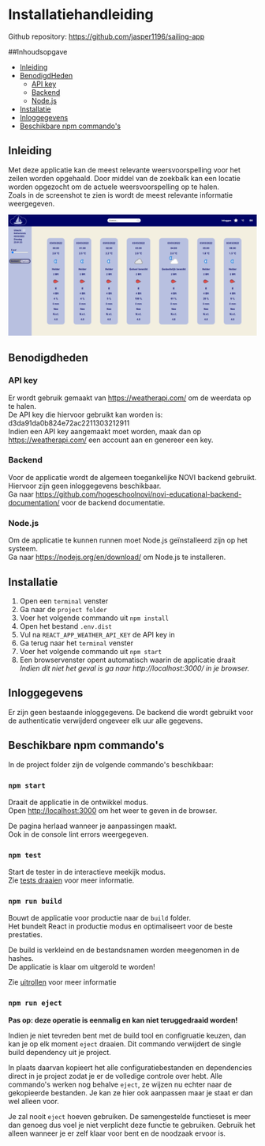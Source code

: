 # Installatiehandleiding
Github repository: https://github.com/jasper1196/sailing-app

##Inhoudsopgave
* [Inleiding](#inleiding)
* [BenodigdHeden](#benodigdheden)
  * [API key](#api-key)
  * [Backend](#backend)
  * [Node.js](#nodejs)
* [Installatie](#installatie)
* [Inloggegevens](#inloggegevens)
* [Beschikbare npm commando's](#beschikbare-npm-commandos)


## Inleiding

Met deze applicatie kan de meest relevante weersvoorspelling voor het zeilen worden opgehaald. 
Door middel van de zoekbalk kan een locatie worden opgezocht om de actuele weersvoorspelling op te halen.\
Zoals in de screenshot te zien is wordt de meest relevante informatie weergegeven.

![](src/assets/screenshot.png)


## Benodigdheden

### API key
Er wordt gebruik gemaakt van https://weatherapi.com/ om de weerdata op te halen.\
De API key die hiervoor gebruikt kan worden is: d3da91da0b824e72ac2211303212911\
Indien een API key aangemaakt moet worden, maak dan op https://weatherapi.com/ een account aan en genereer een key.


### Backend
Voor de applicatie wordt de algemeen toegankelijke NOVI backend gebruikt. 
Hiervoor zijn geen inloggegevens beschikbaar.\
Ga naar https://github.com/hogeschoolnovi/novi-educational-backend-documentation/ voor de backend documentatie.

### Node.js
Om de applicatie te kunnen runnen moet Node.js geïnstalleerd zijn op het systeem.\
Ga naar https://nodejs.org/en/download/ om Node.js te installeren.


## Installatie
1. Open een `terminal` venster
2. Ga naar de `project folder`
3. Voer het volgende commando uit `npm install`
4. Open het bestand `.env.dist` 
5. Vul na `REACT_APP_WEATHER_API_KEY` de API key in
6. Ga terug naar het `terminal` venster
7. Voer het volgende commando uit `npm start`
8. Een browservenster opent automatisch waarin de applicatie draait\
_Indien dit niet het geval is ga naar http://localhost:3000/ in je browser._


## Inloggegevens
Er zijn geen bestaande inloggegevens. De backend die wordt gebruikt voor de authenticatie verwijderd ongeveer elk uur alle gegevens.


## Beschikbare npm commando's

In de project folder zijn de volgende commando's beschikbaar:

### `npm start`

Draait de applicatie in de ontwikkel modus.\
Open [http://localhost:3000](http://localhost:3000) om het weer te geven in de browser.

De pagina herlaad wanneer je aanpassingen maakt.\
Ook in de console lint errors weergegeven.

### `npm test`

Start de tester in de interactieve meekijk modus.\
Zie [tests draaien](https://facebook.github.io/create-react-app/docs/running-tests) voor meer informatie.

### `npm run build`

Bouwt de applicatie voor productie naar de `build` folder.\
Het bundelt React in productie modus en optimaliseert voor de beste prestaties.

De build is verkleind en de bestandsnamen worden meegenomen in de hashes.\
De applicatie is klaar om uitgerold te worden!

Zie [uitrollen](https://facebook.github.io/create-react-app/docs/deployment) voor meer informatie

### `npm run eject`

**Pas op: deze operatie is eenmalig en kan niet teruggedraaid worden!**

Indien je niet tevreden bent met de build tool en configruatie keuzen, dan kan je op elk moment `eject` draaien. Dit commando verwijdert de single build dependency uit je project.

In plaats daarvan kopieert het alle configuratiebestanden en dependencies direct in je project zodat je er de volledige controle over hebt. Alle commando's werken nog behalve `eject`, ze wijzen nu echter naar de gekopieerde bestanden. Je kan ze hier ook aanpassen maar je staat er dan wel alleen voor.

Je zal nooit `eject` hoeven gebruiken. De samengestelde functieset is meer dan genoeg dus voel je niet verplicht deze functie te gebruiken. Gebruik het alleen wanneer je er zelf klaar voor bent en de noodzaak ervoor is.
